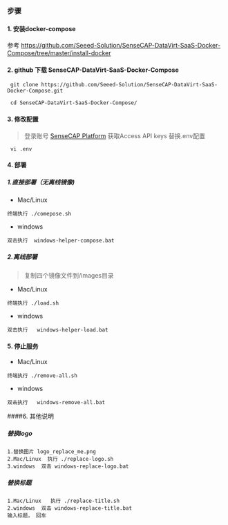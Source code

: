 ### 步骤
#### 1. 安装docker-compose
参考  https://github.com/Seeed-Solution/SenseCAP-DataVirt-SaaS-Docker-Compose/tree/master/install-docker

#### 2. github 下载 SenseCAP-DataVirt-SaaS-Docker-Compose

```
 git clone https://github.com/Seeed-Solution/SenseCAP-DataVirt-SaaS-Docker-Compose.git
 
 cd SenseCAP-DataVirt-SaaS-Docker-Compose/
```


#### 3. 修改配置

>登录账号 [SenseCAP Platform](https://sensecap.seeed.cc/portal/#/security) 获取Access API keys 替换.env配置

```
 vi .env 

```  

#### 4. 部署

##### 1.直接部署（无离线镜像)
+ Mac/Linux

```
终端执行 ./comepose.sh
```
+ windows 

```
双击执行  windows-helper-compose.bat
```

##### 2.离线部署
>复制四个镜像文件到/images目录

+ Mac/Linux

```
终端执行 ./load.sh
```

+ windows

```
双击执行   windows-helper-load.bat
```

#### 5. 停止服务
+ Mac/Linux

```
终端执行 ./remove-all.sh
```
+ windows

```
双击执行   windows-remove-all.bat
```


####6. 其他说明

##### 替换logo
```
1.替换图片 logo_replace_me.png
2.Mac/Linux  执行 ./replace-logo.sh
3.windows  双击 windows-replace-logo.bat
```
##### 替换标题
```
1.Mac/Linux   执行 ./replace-title.sh
2.windows  双击 windows-replace-title.bat 
输入标题， 回车
```
